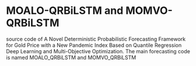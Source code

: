 # MOALO-QRBiLSTM and MOMVO-QRBiLSTM
source code of A Novel Deterministic Probabilistic Forecasting Framework for Gold Price with a New Pandemic Index Based on Quantile Regression Deep Learning and Multi-Objective Optimization.
The main forecasting code is named MOALO_QRBiLSTM and MOMVO_QRBiLSTM
